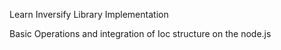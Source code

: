 Learn Inversify Library Implementation

Basic Operations and integration of Ioc structure on the node.js

